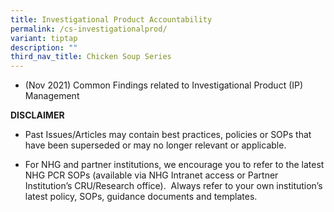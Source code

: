 ```yaml
---
title: Investigational Product Accountability
permalink: /cs-investigationalprod/
variant: tiptap
description: ""
third_nav_title: Chicken Soup Series
---
```

<ul data-tight="true" class="tight">
<li>
<p>(Nov 2021) Common Findings related to Investigational Product (IP) Management</p>
</li>
</ul>
<p></p>
<p><strong>DISCLAIMER</strong>
</p>
<ul data-tight="true" class="tight">
<li>
<p>Past Issues/Articles may contain best practices, policies or SOPs that
have been superseded or may no longer relevant or applicable.</p>
</li>
<li>
<p>For NHG and partner institutions, we encourage you to refer to the latest
NHG PCR SOPs (available via NHG Intranet access or Partner Institution’s
CRU/Research office).&nbsp; Always refer to your own institution’s latest
policy, SOPs, guidance documents and templates.</p>
</li>
</ul>
<p></p>
